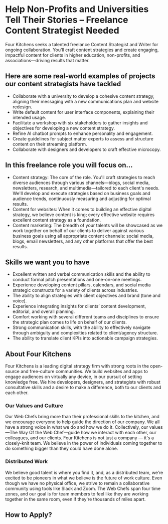 # Help Non-Profits and Universities Tell Their Stories – Freelance Content Strategist Needed

Four Kitchens seeks a talented freelance Content Strategist and Writer for ongoing collaboration. You'll craft content strategies and create engaging, impactful content for clients in higher education, non-profits, and associations—driving results that matter.

## Here are some real-world examples of projects our content strategists have tackled

- Collaborate with a university to develop a cohesive content strategy, aligning their messaging with a new communications plan and website redesign.
- Write default content for user interface components, explaining their intended usage.
- Facilitate a workshop with six stakeholders to gather insights and objectives for developing a new content strategy.
- Refine AI chatbot prompts to enhance personality and engagement.
- Create guidelines for subject matter experts to assess and structure content on their streaming platform.
- Collaborate with designers and developers to craft effective microcopy.

## In this freelance role you will focus on…

- Content strategy: The core of the role. You'll craft strategies to reach diverse audiences through various channels—blogs, social media, newsletters, research, and multimedia—tailored to each client's needs. We'll develop and execute strategies based on business goals and audience trends, continuously measuring and adjusting for optimal results.
- Content for websites: When it comes to building an effective digital strategy, we believe content is king; every effective website requires excellent content strategy as a foundation.
- Content marketing: The breadth of your talents will be showcased as we work together on behalf of our clients to deliver against various business goals using all appropriate content channels: social media, blogs, email newsletters, and any other platforms that offer the best results.

## Skills we want you to have

- Excellent written and verbal communication skills and the ability to conduct formal pitch presentations and one-on-one meetings.
- Experience developing content pillars, calendars, and social media strategic constructs for a variety of clients across industries.
- The ability to align strategies with client objectives and brand (tone and voice).
- Experience integrating insights for clients’ content development, editorial, and overall planning.
- Comfort working with several different teams and disciplines to ensure the strategic plan comes to life on behalf of our clients.
- Strong communication skills, with the ability to effectively navigate through ambiguity and complexities related to client/agency structure.
- The ability to translate client KPIs into actionable campaign strategies.

## About Four Kitchens

Four Kitchens is a leading digital strategy firm with strong roots in the open-source and free-culture communities. We build websites and apps to engage audiences on virtually any device, in our pursuit of setting knowledge free. We hire developers, designers, and strategists with robust consultative skills and a desire to make a difference, both to our clients and each other.

### Our Values and Culture

Our Web Chefs bring more than their professional skills to the kitchen, and we encourage everyone to help guide the direction of our company. We all have a strong voice in what we do and how we do it. Collectively, our values—The Way Of the Web Chef—guide how we interact with each other, our colleagues, and our clients. Four Kitchens is not just a company — it's a closely-knit team. We believe in the power of individuals coming together to do something bigger than they could have done alone.

### Distributed Work

We believe good talent is where you find it, and, as a distributed team, we’re excited to be pioneers in what we believe is the future of work culture. Even though we have no physical office, we strive to remain a collaborative community using tools like Slack and Zoom. The Web Chefs span four time zones, and our goal is for team members to feel like they are working together in the same room, even if they're thousands of miles apart.

## How to Apply?
